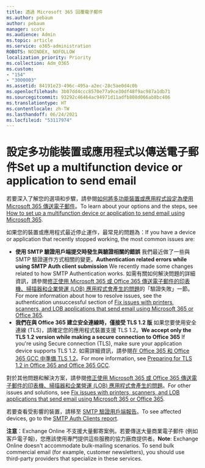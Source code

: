 ```yaml
---
title: 透過 Microsoft 365 回覆電子郵件
ms.author: pebaum
author: pebaum
manager: scotv
ms.audience: Admin
ms.topic: article
ms.service: o365-administration
ROBOTS: NOINDEX, NOFOLLOW
localization_priority: Priority
ms.collection: Adm_O365
ms.custom:
- "154"
- "3000003"
ms.assetid: 84191e23-496c-495a-a2ec-28c5ae0d4c0b
ms.openlocfilehash: 3b07dd4ccc8570e77a9ce30df48f9ac987a1db71
ms.sourcegitcommit: 93292c46464ac94971d11adfb808d066ab8bc406
ms.translationtype: HT
ms.contentlocale: zh-TW
ms.lasthandoff: 06/24/2021
ms.locfileid: "53117974"
---
```

# <a name="set-up-a-multifunction-device-or-application-to-send-email"></a><span data-ttu-id="6fa1a-102">設定多功能裝置或應用程式以傳送電子郵件</span><span class="sxs-lookup"><span data-stu-id="6fa1a-102">Set up a multifunction device or application to send email</span></span>

<span data-ttu-id="6fa1a-103">若要深入了解您的選項和步驟，請參閱[如何將多功能裝置或應用程式設定為使用 Microsoft 365 傳送電子郵件](/Exchange/mail-flow-best-practices/how-to-set-up-a-multifunction-device-or-application-to-send-email-using-microsoft-365-or-office-365)。</span><span class="sxs-lookup"><span data-stu-id="6fa1a-103">To learn about your options and the steps, see [How to set up a multifunction device or application to send email using Microsoft 365](/Exchange/mail-flow-best-practices/how-to-set-up-a-multifunction-device-or-application-to-send-email-using-microsoft-365-or-office-365).</span></span>
  
<span data-ttu-id="6fa1a-104">如果您的裝置或應用程式最近停止運作，最常見的問題為：</span><span class="sxs-lookup"><span data-stu-id="6fa1a-104">If you have a device or application that recently stopped working, the most common issues are:</span></span>

- <span data-ttu-id="6fa1a-105">**使用 SMTP 驗證用戶端提交時發生與驗證相關的錯誤** 我們最近做了一些與 SMTP 驗證運作方式相關的變更。</span><span class="sxs-lookup"><span data-stu-id="6fa1a-105">**Authentication related errors while using SMTP Auth client submission** We recently made some changes related to how SMTP Authentication works.</span></span> <span data-ttu-id="6fa1a-106">如需有關如何解決問題的詳細資訊，請參閱[修正使用 Microsoft 365 或 Office 365 傳送電子郵件的印表機、掃描器和企業營運 (LOB) 應用程式會產生的問題](/Exchange/mail-flow-best-practices/fix-issues-with-printers-scanners-and-lob-applications-that-send-email-using-off#error-authentication-unsuccessful)的「驗證失敗」一節。</span><span class="sxs-lookup"><span data-stu-id="6fa1a-106">For more information about how to resolve issues, see the authentication unsuccessful section of [Fix issues with printers, scanners, and LOB applications that send email using Microsoft 365 or Office 365](/Exchange/mail-flow-best-practices/fix-issues-with-printers-scanners-and-lob-applications-that-send-email-using-off#error-authentication-unsuccessful).</span></span>
- <span data-ttu-id="6fa1a-107">**我們在與 Office 365 建立安全連線時，僅接受 TLS 1.2 版** 如果您要使用安全連線 (TLS)，請確定您的應用程式裝置支援 TLS 1.2。</span><span class="sxs-lookup"><span data-stu-id="6fa1a-107">**We accept only the TLS 1.2 version while making a secure connection to Office 365** If you're using Secure connection (TLS), make sure your application device supports TLS 1.2.</span></span> <span data-ttu-id="6fa1a-108">如需詳細資訊，請參閱[在 Office 365 和 Office 365 GCC 中準備 TLS 1.2](/microsoft-365/compliance/prepare-tls-1.2-in-office-365)。</span><span class="sxs-lookup"><span data-stu-id="6fa1a-108">For more information, see [Preparing for TLS 1.2 in Office 365 and Office 365 GCC](/microsoft-365/compliance/prepare-tls-1.2-in-office-365).</span></span>
 
<span data-ttu-id="6fa1a-109">對於其他問題和解決方案，請參閱[修正使用 Microsoft 365 或 Office 365 傳送電子郵件的印表機、掃描器和企業營運 (LOB) 應用程式會產生的問題](/Exchange/mail-flow-best-practices/fix-issues-with-printers-scanners-and-lob-applications-that-send-email-using-off)。</span><span class="sxs-lookup"><span data-stu-id="6fa1a-109">For other issues and solutions, see [Fix issues with printers, scanners, and LOB applications that send email using Microsoft 365 or Office 365](/Exchange/mail-flow-best-practices/fix-issues-with-printers-scanners-and-lob-applications-that-send-email-using-off).</span></span>

<span data-ttu-id="6fa1a-110">若要查看受影響的裝置，請移至 [SMTP 驗證用戶端報告](https://protection.office.com/mailflow/dashboard)。</span><span class="sxs-lookup"><span data-stu-id="6fa1a-110">To see affected devices, go to the [SMTP Auth Clients report](https://protection.office.com/mailflow/dashboard).</span></span>

<span data-ttu-id="6fa1a-p103">**注意**：Exchange Online 不支援大量郵寄案例。若要傳送大量商業電子郵件 (例如客戶電子報)，您應該使用專門提供這些服務的協力廠商提供者。</span><span class="sxs-lookup"><span data-stu-id="6fa1a-p103">**Note**: Exchange Online doesn't accommodate bulk-mailing scenarios. To send bulk commercial email (for example, customer newsletters), you should use third-party providers that specialize in these services.</span></span>
